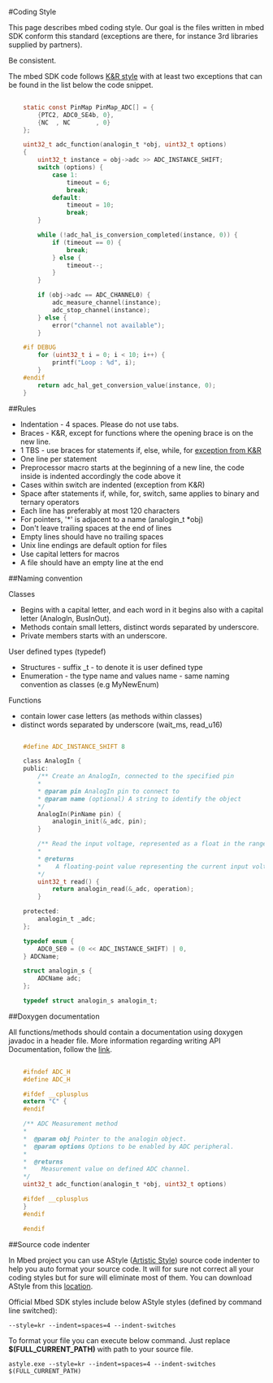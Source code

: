 #Coding Style

This page describes mbed coding style. Our goal is the files written in mbed SDK conform this standard (exceptions are there, for instance 3rd libraries supplied by partners). 

Be consistent.

The mbed SDK code follows [K&R style](http://en.wikipedia.org/wiki/Indent_style#K.26R_style) with at least two exceptions that can be found in the list below the code snippet.

```c
	
	static const PinMap PinMap_ADC[] = {
		{PTC2, ADC0_SE4b, 0},
		{NC  , NC       , 0}
	};

	uint32_t adc_function(analogin_t *obj, uint32_t options)
	{
		uint32_t instance = obj->adc >> ADC_INSTANCE_SHIFT;
		switch (options) {
			case 1:
				timeout = 6;
				break;
			default:
				timeout = 10;
				break;
		}

		while (!adc_hal_is_conversion_completed(instance, 0)) {
			if (timeout == 0) {
				break;
			} else {
				timeout--;
			}
		}

		if (obj->adc == ADC_CHANNEL0) {
			adc_measure_channel(instance);
			adc_stop_channel(instance);
		} else {
			error("channel not available");
		}

	#if DEBUG
		for (uint32_t i = 0; i < 10; i++) {
			printf("Loop : %d", i);
		}
	#endif
		return adc_hal_get_conversion_value(instance, 0);
	}
```

##Rules

* Indentation - 4 spaces. Please do not use tabs.
* Braces - K&R, except for functions where the opening brace is on the new line.
* 1 TBS - use braces for statements if, else, while, for [exception from K&R](http://en.wikipedia.org/wiki/Indent_style#Variant:_1TBS)
* One line per statement
* Preprocessor macro starts at the beginning of a new line, the code inside is indented accordingly the code above it
* Cases within switch are indented (exception from K&R)
* Space after statements if, while, for, switch, same applies to binary and ternary operators
* Each line has preferably at most 120 characters
* For pointers, '*' is adjacent to a name (analogin_t *obj)
* Don't leave trailing spaces at the end of lines
* Empty lines should have no trailing spaces
* Unix line endings are default option for files
* Use capital letters for macros
* A file should have an empty line at the end

##Naming convention

Classes 

* Begins with a capital letter, and each word in it begins also with a capital letter (AnalogIn, BusInOut). 
* Methods contain small letters, distinct words separated by underscore. 
* Private members starts with an underscore.

User defined types (typedef)

* Structures - suffix _t - to denote it is user defined type
* Enumeration - the type name and values name  - same naming convention as classes (e.g MyNewEnum)

Functions

* contain lower case letters (as methods within classes)
* distinct words separated by underscore (wait_ms, read_u16)

```c

	#define ADC_INSTANCE_SHIFT 8

	class AnalogIn {
	public:
		/** Create an AnalogIn, connected to the specified pin
		*
		* @param pin AnalogIn pin to connect to
		* @param name (optional) A string to identify the object
		*/
		AnalogIn(PinName pin) {
			analogin_init(&_adc, pin);
		}

		/** Read the input voltage, represented as a float in the range [0.0, 1.0]
		*
		* @returns
		*    A floating-point value representing the current input voltage, measured as a percentage
		*/
		uint32_t read() {
			return analogin_read(&_adc, operation);
		}

	protected:
		analogin_t _adc;
	};

	typedef enum {
		ADC0_SE0 = (0 << ADC_INSTANCE_SHIFT) | 0,
	} ADCName;

	struct analogin_s {
		ADCName adc;
	};

	typedef struct analogin_s analogin_t;
```

##Doxygen documentation

All functions/methods should contain a documentation using doxygen javadoc in a header file. More information regarding writing API Documentation, follow the [link](/Adv_Dev/Docu/).

```c
	
	#ifndef ADC_H
	#define ADC_H

	#ifdef __cplusplus
	extern "C" {
	#endif

	/** ADC Measurement method
	*
	*  @param obj Pointer to the analogin object.
	*  @param options Options to be enabled by ADC peripheral.
	*
	*  @returns
	*    Measurement value on defined ADC channel.
	*/
	uint32_t adc_function(analogin_t *obj, uint32_t options) 

	#ifdef __cplusplus
	}
	#endif

	#endif
```

##Source code indenter

In Mbed project you can use AStyle ([Artistic Style](http://astyle.sourceforge.net/)) source code indenter to help you auto format your source code. It will for sure not correct all your coding styles but for sure will eliminate most of them.
You can download AStyle from this [location](http://sourceforge.net/projects/astyle/files/).

Official Mbed SDK styles include below AStyle styles (defined by command line switched):

``--style=kr --indent=spaces=4 --indent-switches``

To format your file you can execute below command. Just replace **$(FULL_CURRENT_PATH)** with path to your source file.

``astyle.exe --style=kr --indent=spaces=4 --indent-switches $(FULL_CURRENT_PATH)``